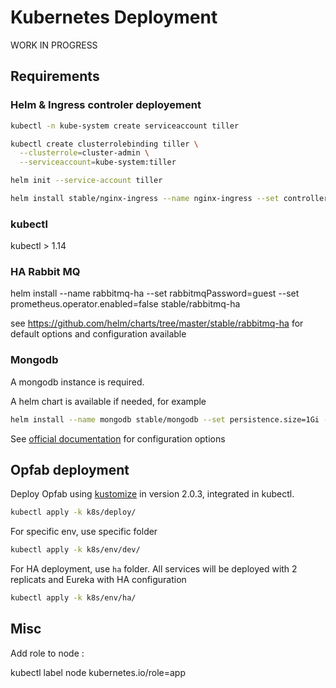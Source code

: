 # Kubernetes Deployment

WORK IN PROGRESS

## Requirements

### Helm & Ingress controler deployement


```sh
kubectl -n kube-system create serviceaccount tiller

kubectl create clusterrolebinding tiller \
  --clusterrole=cluster-admin \
  --serviceaccount=kube-system:tiller

helm init --service-account tiller

helm install stable/nginx-ingress --name nginx-ingress --set controller.hostNetwork=true --namespace kube-system
```

### kubectl

kubectl > 1.14

### HA Rabbit MQ

helm install --name rabbitmq-ha --set rabbitmqPassword=guest --set prometheus.operator.enabled=false stable/rabbitmq-ha

see https://github.com/helm/charts/tree/master/stable/rabbitmq-ha for default options and configuration available

### Mongodb

A mongodb instance is required.

A helm chart is available if needed, for example
```sh
helm install --name mongodb stable/mongodb --set persistence.size=1Gi --set mongodbRootPassword=password --set volumePermissions.enabled=true
```

See [official documentation](https://github.com/helm/charts/tree/master/stable/mongodb) for configuration options


## Opfab deployment 

Deploy Opfab using [kustomize](https://github.com/kubernetes-sigs/kustomize) in version 2.0.3, integrated in kubectl.


```sh
kubectl apply -k k8s/deploy/
```

For specific env, use specific folder

```sh
kubectl apply -k k8s/env/dev/
```

For HA deployment, use `ha` folder.
All services will be deployed with 2 replicats and Eureka with HA configuration

```sh
kubectl apply -k k8s/env/ha/
```

## Misc

Add role to node :

kubectl label node <node> kubernetes.io/role=app